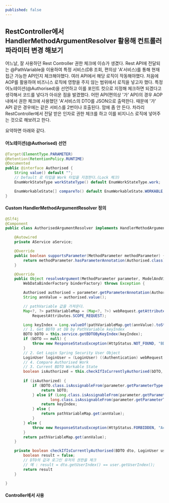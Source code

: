 ```yaml
---
published: false
---
```

## RestController에서 HandlerMethodArgumentResolver 활용해 컨트롤러 파라미터 변경 해보기


어느날, 잘 사용하던 Rest Controller 권한 체크에 이슈가 생겼다.
Rest API에 전달되는 @PathVariable을 이용하여 특정 서비스(DB 조회, 편의상 'A'서비스)를 통해 현재 접근 가능한 API인지 체크해야했다.
여러 API에서 해당 로직이 작동해야했다.
처음에 AOP를 활용하여 비즈니스 로직에 영향을 주지 않는 범위에서 로직을 넣고자 했다.
특정 어노테이션(@Authorised)을 선언하고 이를 포인트 컷으로 지정해 체크하면 되겠다고 생각해서 코드를 넣다가 아쉬운 점을 발겼했다.
어떤 API(편의상 '가' API)의 경우 AOP 내에서 권한 체크에 사용했던  'A'서비스의 DTO를 JSON으로 출력한다.
때문에 '가' API 같은 경우에는 같은 서비스를 2번이나 호출된다.
맘에 좀 안 든다.
차라리 RestController에서 전달 받은 인자로 권한 체크를 하고 이를 비지니스 로직에 넣어주는 것으로 해보려고 한다.

요약하면 아래와 같다.

#### 어노테이션(@Authorised) 선언
```java 
@Target(ElementType.PARAMETER)
@Retention(RetentionPolicy.RUNTIME)
@Documented
public @interface Authorised {
	String value() default "";
	// Default 로 타입을 Work 타입을 지정한다.(Lock 체크)
	EnumWorkStateType workStateType() default EnumWorkStateType.work;

	EnumWorkableState[] compareTo() default EnumWorkableState.WORKABLE;
}
```
#### Custom HandlerMethodArgumentResolver 정의
```java 
@Slf4j
@Component
public class AuthorisedArgumentResolver implements HandlerMethodArgumentResolver {

	@Autowired
	private AService aService;

	@Override
	public boolean supportsParameter(MethodParameter methodParameter) {
		return methodParameter.hasParameterAnnotation(Authorised.class);
	}

	@Override
	public Object resolveArgument(MethodParameter parameter, ModelAndViewContainer mavContainer, NativeWebRequest webRequest,
		WebDataBinderFactory binderFactory) throws Exception {

		Authorised authorised = parameter.getParameterAnnotation(Authorised.class);
		String annValue = authorised.value();

		// pathVariable 값을 가져온다.
		Map<?, ?> pathVariableMap = (Map<?, ?>) webRequest.getAttribute(HandlerMapping.URI_TEMPLATE_VARIABLES_ATTRIBUTE,
			RequestAttributes.SCOPE_REQUEST);

		Long keyIndex = Long.valueOf(pathVariableMap.get(annValue).toString());
		// 1. Get BDTO at DB by PathVariable keyIndex
		BDTO bDTO = this.service.getBDTOByKeyIndex(keyIndex);
		if (bDTO == null) {
			throw new ResponseStatusException(HttpStatus.NOT_FOUND, "BDTO Not Found");
		}
		// 2. Get Login Spring Security User Object 
		LoginUser loginUser = (LoginUser) ((Authentication) webRequest.getUserPrincipal()).getPrincipal();
		// 4. Compare Authorised Work
		// 3. Current BDTO Workable State
		boolean isAuthorized = this.checkIfIsCurrentlyAuthorised(bDTO, loginUser);
			
		if (isAuthorized) {
			if (BDTO.class.isAssignableFrom(parameter.getParameterType())) {
				return bDTO;
			} else if (Long.class.isAssignableFrom(parameter.getParameterType()) ||
					long.class.isAssignableFrom(parameter.getParameterType())) {
				return keyIndex;
			} else {
				return pathVariableMap.get(annValue);
			}
		} else {
			throw new ResponseStatusException(HttpStatus.FORBIDDEN, "Access Denied");
		}
		return pathVariableMap.get(annValue);
	}

	private boolean checkIfIsCurrentlyAuthorised(BDTO dto, LoginUser user) throws Exception {
		boolean result = false;
		// DTO의 값과 로그인 유저의 권한을 체크
		// 예 : result = dto.getUserIndex() == user.getUserIndex();
		return result
	}

}
```

#### Controller에서 사용


<!--stackedit_data:
eyJoaXN0b3J5IjpbMzQzMzQxMjcsLTE5MzgwNTE2OTZdfQ==
-->